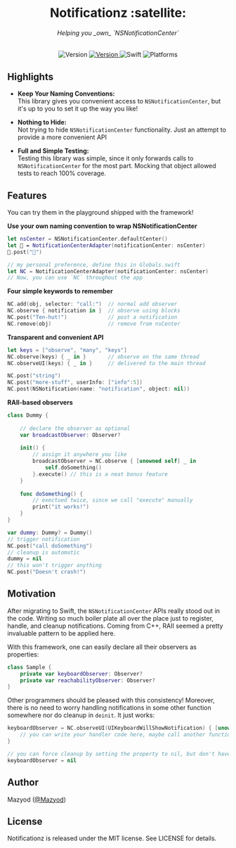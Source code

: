 
<h1 align="center">
  Notificationz :satellite:
<h6 align="center">
  Helping you _own_ `NSNotificationCenter`
</h6>
</h1>

<p align="center">
  <img alt="Version" src="https://img.shields.io/badge/version-1.0.0-blue.svg" />
  <a alt="Travis CI" href="https://travis-ci.org/SwiftKitz/Notificationz">
    <img alt="Version" src="https://travis-ci.org/SwiftKitz/Notificationz.svg?branch=master" />
  </a>
  <img alt="Swift" src="https://img.shields.io/badge/swift-2.1-orange.svg" />
  <img alt="Platforms" src="https://img.shields.io/badge/platform-ios%20%7C%20osx%20%7C%20watchos%20%7C%20tvos-lightgrey.svg" />
</p>

## Highlights

+ __Keep Your Naming Conventions:__<br />
This library gives you convenient access to `NSNotificationCenter`, but it's up to you to set it up the way you like!

+ __Nothing to Hide:__<br />
Not trying to hide `NSNotificationCenter` functionality. Just an attempt to provide a more convenient API
  
+ __Full and Simple Testing:__<br />
Testing this library was simple, since it only forwards calls to `NSNotificationCenter` for the most part. Mocking that object allowed tests to reach 100% coverage.

## Features

You can try them in the playground shipped with the framework!

__Use your own naming convention to wrap NSNotificationCenter__

```swift
let nsCenter = NSNotificationCenter.defaultCenter()
let 📡 = NotificationCenterAdapter(notificationCenter: nsCenter)
📡.post("💃")

// my personal preference, define this in Globals.swift
let NC = NotificationCenterAdapter(notificationCenter: nsCenter)
// Now, you can use `NC` throughout the app
```

__Four simple keywords to remember__

```swift
NC.add(obj, selector: "call:")  // normal add observer
NC.observe { notification in }  // observe using blocks
NC.post("Ten-hut!")             // post a notification
NC.remove(obj)                  // remove from nsCenter
```

__Transparent and convenient API__

```swift
let keys = ["observe", "many", "keys"]
NC.observe(keys) { _ in }       // observe on the same thread
NC.observeUI(keys) { _ in }     // delivered to the main thread

NC.post("string")
NC.post("more-stuff", userInfo: ["info":5])
NC.post(NSNotification(name: "notification", object: nil))
```

__RAII-based observers__

```swift
class Dummy {
    
    // declare the observer as optional
    var broadcastObserver: Observer?
    
    init() {
        // assign it anywhere you like
        broadcastObserver = NC.observe { [unowned self] _ in
            self.doSomething()
        }.execute() // this is a neat bonus feature
    }
    
    func doSomething() {
        // exectued twice, since we call "execute" manually
        print("it works!")
    }
}

var dummy: Dummy? = Dummy()
// trigger notification
NC.post("call doSomething")
// cleanup is automatic
dummy = nil
// this won't trigger anything
NC.post("Doesn't crash!")
```

## Motivation

After migrating to Swift, the `NSNotificationCenter` APIs really stood out in the code. Writing so much boiler plate all over the place just to register, handle, and cleanup notifications. Coming from C++, RAII seemed a pretty invaluable pattern to be applied here.

With this framework, one can easily declare all their observers as properties:

```swift
class Sample {
    private var keyboardObserver: Observer?
    private var reachabilityObserver: Observer?
}
```

Other programmers should be pleased with this consistency! Moreover, there is no need to worry handling notifications in some other function somewhere nor do cleanup in `deinit`. It just works:

```swift
keyboardObserver = NC.observeUI(UIKeyboardWillShowNotification) { [unowned self] _ in
    // you can write your handler code here, maybe call another function
}

// you can force cleanup by setting the property to nil, but don't have to
keyboardObserver = nil
```

## Author

Mazyod ([@Mazyod](http://twitter.com/mazyod))

## License

Notificationz is released under the MIT license. See LICENSE for details.
